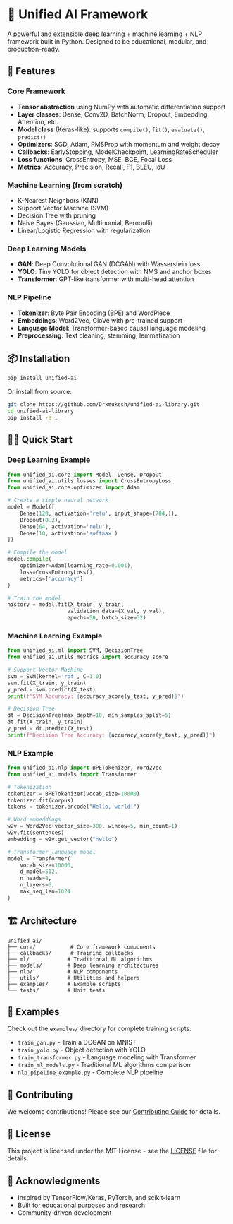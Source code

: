 # 🧠 Unified AI Framework

A powerful and extensible deep learning + machine learning + NLP framework built in Python. Designed to be educational, modular, and production-ready.

## 🚀 Features

### Core Framework
- **Tensor abstraction** using NumPy with automatic differentiation support
- **Layer classes**: Dense, Conv2D, BatchNorm, Dropout, Embedding, Attention, etc.
- **Model class** (Keras-like): supports `compile()`, `fit()`, `evaluate()`, `predict()`
- **Optimizers**: SGD, Adam, RMSProp with momentum and weight decay
- **Callbacks**: EarlyStopping, ModelCheckpoint, LearningRateScheduler
- **Loss functions**: CrossEntropy, MSE, BCE, Focal Loss
- **Metrics**: Accuracy, Precision, Recall, F1, BLEU, IoU

### Machine Learning (from scratch)
- K-Nearest Neighbors (KNN)
- Support Vector Machine (SVM)
- Decision Tree with pruning
- Naive Bayes (Gaussian, Multinomial, Bernoulli)
- Linear/Logistic Regression with regularization

### Deep Learning Models
- **GAN**: Deep Convolutional GAN (DCGAN) with Wasserstein loss
- **YOLO**: Tiny YOLO for object detection with NMS and anchor boxes
- **Transformer**: GPT-like transformer with multi-head attention

### NLP Pipeline
- **Tokenizer**: Byte Pair Encoding (BPE) and WordPiece
- **Embeddings**: Word2Vec, GloVe with pre-trained support
- **Language Model**: Transformer-based causal language modeling
- **Preprocessing**: Text cleaning, stemming, lemmatization

## 📦 Installation

```bash
pip install unified-ai
```

Or install from source:

```bash
git clone https://github.com/Drxmukesh/unified-ai-library.git
cd unified-ai-library
pip install -e .
```

## 🏃‍♂️ Quick Start

### Deep Learning Example

```python
from unified_ai.core import Model, Dense, Dropout
from unified_ai.utils.losses import CrossEntropyLoss
from unified_ai.core.optimizer import Adam

# Create a simple neural network
model = Model([
    Dense(128, activation='relu', input_shape=(784,)),
    Dropout(0.2),
    Dense(64, activation='relu'),
    Dense(10, activation='softmax')
])

# Compile the model
model.compile(
    optimizer=Adam(learning_rate=0.001),
    loss=CrossEntropyLoss(),
    metrics=['accuracy']
)

# Train the model
history = model.fit(X_train, y_train, 
                   validation_data=(X_val, y_val),
                   epochs=50, batch_size=32)
```

### Machine Learning Example

```python
from unified_ai.ml import SVM, DecisionTree
from unified_ai.utils.metrics import accuracy_score

# Support Vector Machine
svm = SVM(kernel='rbf', C=1.0)
svm.fit(X_train, y_train)
y_pred = svm.predict(X_test)
print(f"SVM Accuracy: {accuracy_score(y_test, y_pred)}")

# Decision Tree
dt = DecisionTree(max_depth=10, min_samples_split=5)
dt.fit(X_train, y_train)
y_pred = dt.predict(X_test)
print(f"Decision Tree Accuracy: {accuracy_score(y_test, y_pred)}")
```

### NLP Example

```python
from unified_ai.nlp import BPETokenizer, Word2Vec
from unified_ai.models import Transformer

# Tokenization
tokenizer = BPETokenizer(vocab_size=10000)
tokenizer.fit(corpus)
tokens = tokenizer.encode("Hello, world!")

# Word embeddings
w2v = Word2Vec(vector_size=300, window=5, min_count=1)
w2v.fit(sentences)
embedding = w2v.get_vector("hello")

# Transformer language model
model = Transformer(
    vocab_size=10000,
    d_model=512,
    n_heads=8,
    n_layers=6,
    max_seq_len=1024
)
```

## 🏗️ Architecture

```
unified_ai/
├── core/           # Core framework components
├── callbacks/      # Training callbacks
├── ml/            # Traditional ML algorithms
├── models/        # Deep learning architectures
├── nlp/           # NLP components
├── utils/         # Utilities and helpers
├── examples/      # Example scripts
└── tests/         # Unit tests
```

## 🧪 Examples

Check out the `examples/` directory for complete training scripts:

- `train_gan.py` - Train a DCGAN on MNIST
- `train_yolo.py` - Object detection with YOLO
- `train_transformer.py` - Language modeling with Transformer
- `train_ml_models.py` - Traditional ML algorithms comparison
- `nlp_pipeline_example.py` - Complete NLP pipeline

## 🤝 Contributing

We welcome contributions! Please see our [Contributing Guide](CONTRIBUTING.md) for details.

## 📄 License

This project is licensed under the MIT License - see the [LICENSE](LICENSE) file for details.

## 🙏 Acknowledgments

- Inspired by TensorFlow/Keras, PyTorch, and scikit-learn
- Built for educational purposes and research
- Community-driven development
